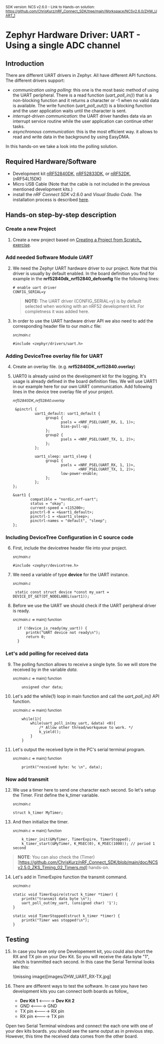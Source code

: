 <sup>SDK version: NCS v2.6.0  -  Link to Hands-on solution: https://github.com/ChrisKurz/nRF_Connect_SDK/tree/main/Workspace/NCSv2.6.0/ZHW_UART_1</sup>

# Zephyr Hardware Driver: UART - Using a single ADC channel

## Introduction

There are different UART drivers in Zephyr. All have different API functions. The different drivers support:
- _communication using polling_: this one is the most basic method of using the UART peripheral. There is a read function (_uart_poll_in()_) that is a non-blocking function and it returns a character or -1 when no valid data is available. The write function (_uart_poll_out()_) is a blocking function and the user application waits until the character is sent. 
- _interrupt-driven communication_: the UART driver handles data via an interrupt service routine while the user application can continue other tasks. 
- _asynchronous communication_: this is the most efficient way. it allows to read and write data in the background by using EasyDMA. 

In this hands-on we take a look into the polling solution. 

## Required Hardware/Software
- Development kit [nRF52840DK](https://www.nordicsemi.com/Products/Development-hardware/nRF52840-DK), [nRF52833DK](https://www.nordicsemi.com/Products/Development-hardware/nRF52833-DK), or [nRF52DK](https://www.nordicsemi.com/Products/Development-hardware/nrf52-dk), (nRF54L15DK)
- Micro USB Cable (Note that the cable is not included in the previous mentioned development kits.)
- install the _nRF Connect SDK_ v2.6.0 and _Visual Studio Code_. The installation process is described [here](https://academy.nordicsemi.com/courses/nrf-connect-sdk-fundamentals/lessons/lesson-1-nrf-connect-sdk-introduction/topic/exercise-1-1/).

## Hands-on step-by-step description 

### Create a new Project

1) Create a new project based on [Creating a Project from Scratch_ exercise](https://github.com/ChrisKurz/nRF_Connect_SDK/blob/main/doc/NCSv2.6.0_01_ProjectFromScratch.md). 


### Add needed Software Module _UART_

2) We need the Zephyr UART hardware driver to our project. Note that this driver is usually by default enabled. In the board definition you find for example in the __nrf52840dk_nrf52840_defconfig__ file the following lines:

       # enable uart driver
       CONFIG_SERIAL=y

    > __NOTE:__ The UART driver (CONFIG_SERIAL=y) is by default selected when working with an nRF52 development kit. For completness it was added here.

3) In order to use the UART hardware driver API we also need to add the corresponding header file to our _main.c_ file:

	<sup>_src/main.c_</sup>

       #include <zephyr/drivers/uart.h>

### Adding DeviceTree overlay file for UART

4) Create an overlay file. (e.g. __nrf52840DK_nrf52840.overlay__)

5) UART0 is already usind on the development kit for the logging. It's usage is already defined in the board definition files. We will use UART1 in our example here for our own UART communication. Add following lines in the device tree overlay file of your project. 

	<sup>_nrf52840DK_nrf52840.overlay_</sup>

        &pinctrl {
                 uart1_default: uart1_default {
                      group1 {
                             psels = <NRF_PSEL(UART_RX, 1, 1)>;
                             bias-pull-up;
                      };
                      group2 {
                             psels = <NRF_PSEL(UART_TX, 1, 2)>;
                      };
                 };

                 uart1_sleep: uart1_sleep {
                      group1 {
                             psels = <NRF_PSEL(UART_RX, 1, 1)>,
                                     <NRF_PSEL(UART_TX, 1, 2)>;
                             low-power-enable;
                      };
                 };
       };

       &uart1 {
               compatible = "nordic,nrf-uart";
               status = "okay";
               current-speed = <115200>;
               pinctrl-0 = <&uart1_default>;
               pinctrl-1 = <&uart1_sleep>;
               pinctrl-names = "default", "sleep";
       };


### Including DeviceTree Configuration in C source code

6) First, include the devicetree header file into your project.

	<sup>_src/main.c_</sup>

       #include <zephyr/devicetree.h>

7) We need a variable of type __device__ for the UART instance. 

	<sup>_src/main.c_</sup>

        static const struct device *const my_uart = DEVICE_DT_GET(DT_NODELABEL(uart1)); 

8) Before we use the UART we should check if the UART peripheral driver is ready. 

	<sup>_src/main.c_ => main() function</sup>

         if (!device_is_ready(my_uart)) {
             printk("UART device not ready\n");
             return 0;
         }


### Let's add polling for received data

9)  The polling function allows to receive a single byte. So we will store the received by in the variable _data_.

	<sup>_src/main.c_ => main() function</sup>
 
            unsigned char data;

10) Let's add the while(1) loop in main function and call the _uart_poll_in()_ API function. 

	<sup>_src/main.c_ => main() function</sup>
 
            while(1){
                while(uart_poll_in(my_uart, &data) <0){
                    /* Allow other thread/workqueue to work. */
                    k_yield();            
                }
            }

11) Let's output the received byte in the PC's serial terminal program. 

	<sup>_src/main.c_ => main() function</sup>

            printk("received byte: %c \n", data); 

### Now add transmit 

12) We use a timer here to send one character each second. So let's setup the Timer. First define the k_timer variable.

	<sup>_src/main.c_</sup>

        struct k_timer MyTimer;
 
13) And then initialize the timer.

	<sup>_src/main.c_ => main() function</sup>

            k_timer_init(&MyTimer, TimerExpire, TimerStopped);
            k_timer_start(&MyTimer, K_MSEC(0), K_MSEC(1000)); // period 1 second

> __NOTE__: You can also check the (Timer)[https://github.com/ChrisKurz/nRF_Connect_SDK/blob/main/doc/NCSv2.5.0_ZKS_Timing_02_Timers.md] hands-on.

14) Let's add in TimerExpire function the transmit command.

	<sup>_src/main.c_</sup>

        static void TimerExpire(struct k_timer *timer) {
            printk("transmit data byte \n");
            uart_poll_out(my_uart, (unsigned char) '1');
        }

        static void TimerStopped(struct k_timer *timer) {
            printk("Timer was stopped!\n");       
        }


## Testing

15) In case you have only one Developement kit, you could also short the RX and TX pin on your Dev Kit. So you will receive the data byte "1", which is tranmitted each second. In this case the Serial Terminal looks like this:

    !(missing image)[images/ZHW_UART_RX-TX.jpg]

16) There are different ways to test the software. In case you have two development kits you can connect both boards as follow_
    -  __Dev Kit 1__ <----> __Dev Kit 2__
    -  GND <----> GND      
    -  TX pin <----> RX pin    
    -  RX pin <----> TX pin    

   Open two Serial Terminal windows and connect the each one with one of your dev kits boards. you should see the same output as in previous step. However, this time the received data comes from the other board.










